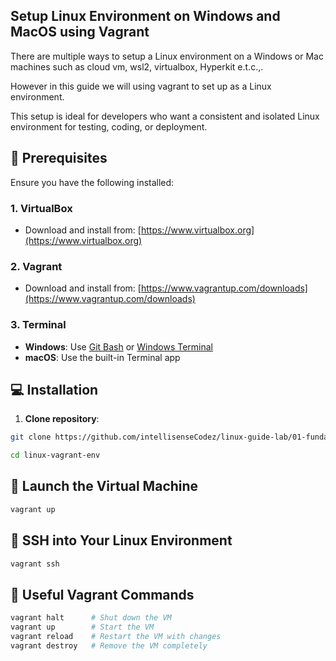 ## Setup Linux Environment on Windows and MacOS using Vagrant

There are multiple ways to setup a Linux environment on a Windows or Mac machines such as cloud vm, wsl2, virtualbox, Hyperkit e.t.c.,. 

However in this guide we will using vagrant to set up as a Linux environment.

This setup is ideal for developers who want a consistent and isolated Linux environment for testing, coding, or deployment.

## 🚀 Prerequisites

Ensure you have the following installed:

### 1. VirtualBox
- Download and install from: [https://www.virtualbox.org](https://www.virtualbox.org)

### 2. Vagrant
- Download and install from: [https://www.vagrantup.com/downloads](https://www.vagrantup.com/downloads)

### 3. Terminal
- **Windows**: Use [Git Bash](https://gitforwindows.org) or [Windows Terminal](https://aka.ms/terminal)
- **macOS**: Use the built-in Terminal app


## 💻 Installation
1. **Clone repository**:
```bash
git clone https://github.com/intellisenseCodez/linux-guide-lab/01-fundamental-of-linux/linux-vagrant-env

cd linux-vagrant-env
```

## 🚀 Launch the Virtual Machine
```bash
vagrant up
```

## 🚀 SSH into Your Linux Environment
```bash
vagrant ssh
```

## 🔄 Useful Vagrant Commands
```bash
vagrant halt      # Shut down the VM
vagrant up        # Start the VM
vagrant reload    # Restart the VM with changes
vagrant destroy   # Remove the VM completely
```
